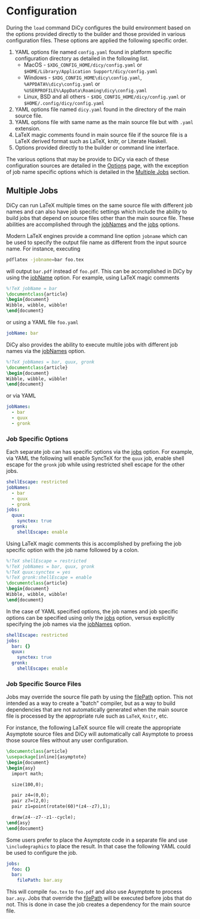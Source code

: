# Configuration

During the `load` command DiCy configures the build environment based on
the options provided directly to the builder and those provided in various
configuration files. These options are applied the following specific order.

1.  YAML options file named `config.yaml` found in platform specific
    configuration directory as detailed in the following list.
    -   MacOS - `$XDG_CONFIG_HOME/dicy/config.yaml` or
        `$HOME/Library/Application Support/dicy/config.yaml`
    -   Windows - `$XDG_CONFIG_HOME\dicy\config.yaml`,
        `%APPDATA%\dicy\config.yaml` or
        `%USERPROFILE%\AppData\Roaming\dicy\config.yaml`
    -   Linux, BSD and all others - `$XDG_CONFIG_HOME/dicy/config.yaml` or
        `$HOME/.config/dicy/config.yaml`
2.  YAML options file named `dicy.yaml` found in the directory of the main
    source file.
3.  YAML options file with same name as the main source file but with `.yaml`
    extension.
4.  LaTeX magic comments found in main source file if the source file is a LaTeX
    derived format such as LaTeX, knitr, or Literate Haskell.
5.  Options provided directly to the builder or command line interface.

The various options that may be provide to DiCy via each of these
configuration sources are detailed in the [Options](options) page,
with the exception of job name specific options which is detailed in the
[Multiple Jobs](#multiple-jobs) section.

## Multiple Jobs

DiCy can run LaTeX multiple times on the same source file with different
job names and can also have job specific settings which include the ability to
build jobs that depend on source files other than the main source file. These
abilities are accomplished through the [jobNames][] and the [jobs][] options.

Modern LaTeX engines provide a command line option `jobname` which can be used
to specify the output file name as different from the input source name. For
instance, executing

```bash
pdflatex -jobname=bar foo.tex
```

will output `bar.pdf` instead of `foo.pdf`. This can be accomplished in
DiCy by using the [jobName][] option. For example, using LaTeX magic
comments

```latex
%!TeX jobName = bar
\documentclass{article}
\begin{document}
Wibble, wibble, wibble!
\end{document}
```

or using a YAML file `foo.yaml`

```yaml
jobName: bar
```

DiCy also provides the ability to execute multile jobs with different job
names via the [jobNames][] option.

```latex
%!TeX jobNames = bar, quux, gronk
\documentclass{article}
\begin{document}
Wibble, wibble, wibble!
\end{document}
```

or via YAML

```yaml
jobNames:
  - bar
  - quux
  - gronk
```

### Job Specific Options

Each separate job can has specific options via the [jobs][] option. For example,
via YAML the following will enable SyncTeX for the `quux` job, enable shell
escape for the `gronk` job while using restricted shell escape for the other
jobs.

```yaml
shellEscape: restricted
jobNames:
  - bar
  - quux
  - gronk
jobs:
  quux:
    synctex: true
  gronk:
    shellEscape: enable
```

Using LaTeX magic comments this is accomplished by prefixing the job specific
option with the job name followed by a colon.

```latex
%!TeX shellEscape = restricted
%!TeX jobNames = bar, quux, gronk
%!TeX quux:synctex = yes
%!TeX gronk:shellEscape = enable
\documentclass{article}
\begin{document}
Wibble, wibble, wibble!
\end{document}
```

In the case of YAML specified options, the job names and job specific options
can be specified using only the [jobs][] option, versus explicitly specifying
the job names via the [jobNames][] option.

```yaml
shellEscape: restricted
jobs:
  bar: {}
  quux:
    synctex: true
  gronk:
    shellEscape: enable
```

### Job Specific Source Files

Jobs may override the source file path by using the [filePath][] option. This
not intended as a way to create a "batch" compiler, but as a way to build
dependencies that are not automatically generated when the main source file is
processed by the appropriate rule such as `LaTeX`, `Knitr`, etc.

For instance, the following LaTeX source file will create the appropriate
Asymptote source files and DiCy will automatically call Asymptote to
proess those source files without any user configuration.

```latex
\documentclass{article}
\usepackage[inline]{asymptote}
\begin{document}
\begin{asy}
  import math;

  size(100,0);

  pair z4=(0,0);
  pair z7=(2,0);
  pair z1=point(rotate(60)*(z4--z7),1);

  draw(z4--z7--z1--cycle);
\end{asy}
\end{document}
```

Some users prefer to place the Asymptote code in a separate file and use
`\includegraphics` to place the result. In that case the following YAML could be
used to configure the job.

```yaml
jobs:
  foo: {}
  bar:
    filePath: bar.asy
```

This will compile `foo.tex` to `foo.pdf` and also use Asymptote to process
`bar.asy`. Jobs that override the [filePath][] will be executed before jobs that
do not. This is done in case the job creates a dependency for the main source
file.

<!--refs-->

[filepath]: options#filePath

[jobname]: options#jobname

[jobnames]: options#jobnames

[jobs]: options#jobs
